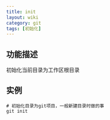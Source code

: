 ```yaml
---
title: init
layout: wiki
category: git
tags: [初始化]
---
```


## 功能描述

初始化当前目录为工作区根目录

## 实例

~~~Text
# 初始化目录为git项目，一般新建目录时做的事
git init
~~~
